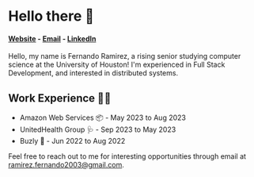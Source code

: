 # Hello there 👋

#### [Website](https://www.ramirezfernando.github.io/) - [Email](mailto:ramirez.fernando2003@gmail.com) - [LinkedIn](https://www.linkedin.com/in/fndo/)

Hello, my name is Fernando Ramirez, a rising senior studying computer science at the University of Houston! I'm experienced in Full Stack Development, and interested in distributed systems. 

## Work Experience 👨‍💻
- Amazon Web Services 📦 - May 2023 to Aug 2023 
- UnitedHealth Group 🩺 - Sep 2023 to May 2023 
- Buzly 🐝 - Jun 2022 to Aug 2022


Feel free to reach out to me for interesting opportunities through email at ramirez.fernando2003@gmail.com.
